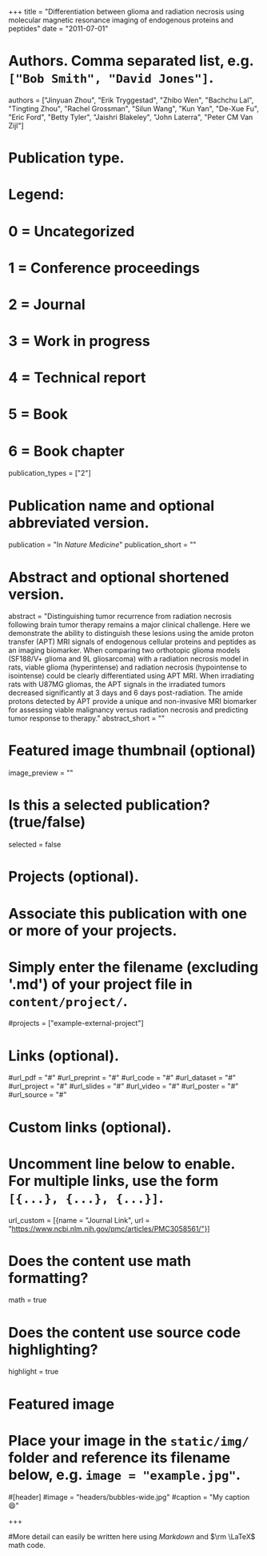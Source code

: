 +++
title = "Differentiation between glioma and radiation necrosis using molecular magnetic resonance imaging of endogenous proteins and peptides"
date = "2011-07-01"

# Authors. Comma separated list, e.g. `["Bob Smith", "David Jones"]`.
authors = ["Jinyuan Zhou", "Erik Tryggestad", "Zhibo Wen", "Bachchu Lal", "Tingting Zhou", "Rachel Grossman", "Silun Wang", "Kun Yan", "De-Xue Fu", "Eric Ford", "Betty Tyler", "Jaishri Blakeley", "John Laterra", "Peter CM Van Zijl"]

# Publication type.
# Legend:
# 0 = Uncategorized
# 1 = Conference proceedings
# 2 = Journal
# 3 = Work in progress
# 4 = Technical report
# 5 = Book
# 6 = Book chapter
publication_types = ["2"]

# Publication name and optional abbreviated version.
publication = "In *Nature Medicine*"
publication_short = ""

# Abstract and optional shortened version.
abstract = "Distinguishing tumor recurrence from radiation necrosis following brain tumor therapy remains a major clinical challenge. Here we demonstrate the ability to distinguish these lesions using the amide proton transfer (APT) MRI signals of endogenous cellular proteins and peptides as an imaging biomarker. When comparing two orthotopic glioma models (SF188/V+ glioma and 9L gliosarcoma) with a radiation necrosis model in rats, viable glioma (hyperintense) and radiation necrosis (hypointense to isointense) could be clearly differentiated using APT MRI. When irradiating rats with U87MG gliomas, the APT signals in the irradiated tumors decreased significantly at 3 days and 6 days post-radiation. The amide protons detected by APT provide a unique and non-invasive MRI biomarker for assessing viable malignancy versus radiation necrosis and predicting tumor response to therapy."
abstract_short = ""

# Featured image thumbnail (optional)
image_preview = ""

# Is this a selected publication? (true/false)
selected = false

# Projects (optional).
#   Associate this publication with one or more of your projects.
#   Simply enter the filename (excluding '.md') of your project file in `content/project/`.
#projects = ["example-external-project"]

# Links (optional).
#url_pdf = "#"
#url_preprint = "#"
#url_code = "#"
#url_dataset = "#"
#url_project = "#"
#url_slides = "#"
#url_video = "#"
#url_poster = "#"
#url_source = "#"

# Custom links (optional).
#   Uncomment line below to enable. For multiple links, use the form `[{...}, {...}, {...}]`.
url_custom = [{name = "Journal Link", url = "https://www.ncbi.nlm.nih.gov/pmc/articles/PMC3058561/"}]

# Does the content use math formatting?
math = true

# Does the content use source code highlighting?
highlight = true

# Featured image
# Place your image in the `static/img/` folder and reference its filename below, e.g. `image = "example.jpg"`.
#[header]
#image = "headers/bubbles-wide.jpg"
#caption = "My caption :smile:"

+++

#More detail can easily be written here using *Markdown* and $\rm \LaTeX$ math code.
